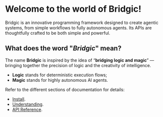 # Welcome to the world of Bridgic!

Bridgic is an innovative programming framework designed to create agentic systems, from simple workflows to fully autonomous agents. Its APIs are thoughtfully crafted to be both simple and powerful.

## What does the word "*Bridgic*" mean?

The name **Bridgic** is inspired by the idea of “**bridging logic and magic**” — bringing together the precision of logic and the creativity of intelligence.

- **Logic** stands for deterministic execution flows;
- **Magic** stands for highly autonomous AI agents.

Refer to the different sections of documentation for details:

* [Install](tutorials/install.md).
* [Understanding](home/introduction.md).
* [API Reference](reference/bridgic-core/bridgic/core/agentic/index.md).